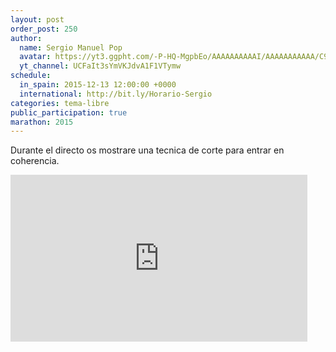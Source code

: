 ```yaml
---
layout: post
order_post: 250
author:
  name: Sergio Manuel Pop
  avatar: https://yt3.ggpht.com/-P-HQ-MgpbEo/AAAAAAAAAAI/AAAAAAAAAAA/C9-unQdRSss/s88-c-k-no/photo.jpg
  yt_channel: UCFaIt3sYmVKJdvA1F1VTymw
schedule:
  in_spain: 2015-12-13 12:00:00 +0000
  international: http://bit.ly/Horario-Sergio
categories: tema-libre
public_participation: true
marathon: 2015
---
```

Durante el directo os mostrare una tecnica de corte para entrar en coherencia.

<iframe width="475" height="267" src="https://www.youtube.com/embed/e-NQyGOd7XA" frameborder="0" allowfullscreen></iframe>
